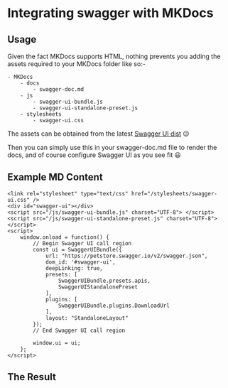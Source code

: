 # Integrating swagger with MKDocs

## Usage

Given the fact MKDocs supports HTML, nothing prevents you adding the assets required to your MKDocs folder like so:-

```pre
- MKDocs
    - docs
        - swagger-doc.md
    - js
        - swagger-ui-bundle.js
        - swagger-ui-standalone-preset.js
    - stylesheets
        - swagger-ui.css
```

The assets can be obtained from the latest [Swagger UI dist](https://github.com/swagger-api/swagger-ui/tree/master/dist) 😉

Then you can simply use this in your swagger-doc.md file to render the docs, and of course configure Swagger UI as you see fit 😃

## Example MD Content

```pre
<link rel="stylesheet" type="text/css" href="/stylesheets/swagger-ui.css" />
<div id="swagger-ui"></div>
<script src="/js/swagger-ui-bundle.js" charset="UTF-8"> </script>
<script src="/js/swagger-ui-standalone-preset.js" charset="UTF-8"> </script>
<script>
    window.onload = function() {
        // Begin Swagger UI call region
        const ui = SwaggerUIBundle({
            url: "https://petstore.swagger.io/v2/swagger.json",
            dom_id: '#swagger-ui',
            deepLinking: true,
            presets: [
                SwaggerUIBundle.presets.apis,
                SwaggerUIStandalonePreset
            ],
            plugins: [
                SwaggerUIBundle.plugins.DownloadUrl
            ],
            layout: "StandaloneLayout"
        });
        // End Swagger UI call region

        window.ui = ui;
    };
</script>
```

## The Result

<link rel="stylesheet" type="text/css" href="/stylesheets/swagger-ui.css" />
<div id="swagger-ui"></div>
<script src="/js/swagger-ui-bundle.js" charset="UTF-8"> </script>
<script src="/js/swagger-ui-standalone-preset.js" charset="UTF-8"> </script>
<script>
    window.onload = function() {
        // Begin Swagger UI call region
        const ui = SwaggerUIBundle({
            url: "https://petstore.swagger.io/v2/swagger.json",
            dom_id: '#swagger-ui',
            deepLinking: true,
            presets: [
                SwaggerUIBundle.presets.apis,
                SwaggerUIStandalonePreset
            ],
            plugins: [
                SwaggerUIBundle.plugins.DownloadUrl
            ],
            layout: "StandaloneLayout"
        });
        // End Swagger UI call region

        window.ui = ui;
    };
</script>
